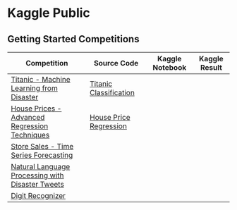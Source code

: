 # Kaggle Public

## Getting Started Competitions

Competition  | Source Code | Kaggle Notebook | Kaggle Result 
---  | --- | --- | --- 
[Titanic - Machine Learning from Disaster](https://www.kaggle.com/competitions/titanic)  | [Titanic Classification](https://github.com/levimjoseph/kaggle-public/blob/main/titanic-classification.ipynb) | | |
[House Prices - Advanced Regression Techniques](https://www.kaggle.com/competitions/house-prices-advanced-regression-techniques) | [House Price Regression](https://github.com/levimjoseph/kaggle-public/blob/main/house-prices-regression.ipynb) | | |
[Store Sales - Time Series Forecasting](https://www.kaggle.com/competitions/store-sales-time-series-forecasting) | | | |
[Natural Language Processing with Disaster Tweets](https://www.kaggle.com/competitions/nlp-getting-started) | | | |
[Digit Recognizer](https://www.kaggle.com/competitions/digit-recognizer) | | | |
